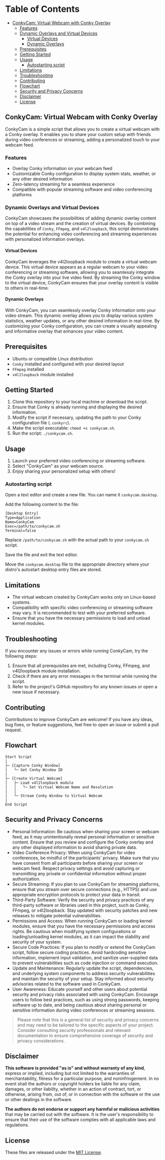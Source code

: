 # Table of Contents

- [ConkyCam: Virtual Webcam with Conky Overlay](#conkycam-virtual-webcam-with-conky-overlay)
  - [Features](#features)
  - [Dynamic Overlays and Virtual Devices](#dynamic-overlays-and-virtual-devices)
    - [Virtual Devices](#virtual-devices)
    - [Dynamic Overlays](#dynamic-overlays)
  - [Prerequisites](#prerequisites)
  - [Getting Started](#getting-started)
  - [Usage](#usage)
    - [Autostarting script](#autostarting-script)
  - [Limitations](#limitations)
  - [Troubleshooting](#troubleshooting)
  - [Contributing](#contributing)
  - [Flowchart](#flowchart)
  - [Security and Privacy Concerns](#security-and-privacy-concerns)
  - [Disclaimer](#disclaimer)
  - [License](#license)

## ConkyCam: Virtual Webcam with Conky Overlay

ConkyCam is a simple script that allows you to create a virtual webcam with a Conky overlay. It enables you to share your custom setup with friends during video conferences or streaming, adding a personalized touch to your webcam feed.

### Features

- Overlay Conky information on your webcam feed
- Customizable Conky configuration to display system stats, weather, or any other desired information
- Zero-latency streaming for a seamless experience
- Compatible with popular streaming software and video conferencing platforms

### Dynamic Overlays and Virtual Devices

ConkyCam showcases the possibilities of adding dynamic overlay content on top of a video stream and the creation of virtual devices. By combining the capabilities of `Conky`, `FFmpeg`, and `v4l2loopback`, this script demonstrates the potential for enhancing video conferencing and streaming experiences with personalized information overlays.

#### Virtual Devices

ConkyCam leverages the v4l2loopback module to create a virtual webcam device. This virtual device appears as a regular webcam to your video conferencing or streaming software, allowing you to seamlessly integrate the Conky overlay into your live video feed. By streaming the Conky window to the virtual device, ConkyCam ensures that your overlay content is visible to others in real-time.

#### Dynamic Overlays

With ConkyCam, you can seamlessly overlay Conky information onto your video stream. This dynamic overlay allows you to display various system statistics, weather updates, or any other desired information in real-time. By customizing your Conky configuration, you can create a visually appealing and informative overlay that enhances your video content.

## Prerequisites

- Ubuntu or compatible Linux distribution
- `Conky` installed and configured with your desired layout
- `FFmpeg` installed
- `v4l2loopback` module installed

## Getting Started

1. Clone this repository to your local machine or download the script.
2. Ensure that Conky is already running and displaying the desired information.
3. Modify the script if necessary, updating the path to your Conky configuration file (`.conkyrc`).
4. Make the script executable: `chmod +x conkycam.sh`.
5. Run the script: `./conkycam.sh`.

## Usage

1. Launch your preferred video conferencing or streaming software.
2. Select "ConkyCam" as your webcam source.
3. Enjoy sharing your personalized setup with others!

### Autostarting script

Open a text editor and create a new file. You can name it `conkycam.desktop`.

Add the following content to the file:
```
[Desktop Entry]
Type=Application
Name=ConkyCam
Exec=/path/to/conkycam.sh
Terminal=false
```

Replace `/path/to/conkycam.sh` with the actual path to your `conkycam.sh` script.

Save the file and exit the text editor.

Move the `conkycam.desktop` file to the appropriate directory where your distro's autostart desktop entry files are stored.

## Limitations

- The virtual webcam created by ConkyCam works only on Linux-based systems.
- Compatibility with specific video conferencing or streaming software may vary. It is recommended to test with your preferred software.
- Ensure that you have the necessary permissions to load and unload kernel modules.

## Troubleshooting

If you encounter any issues or errors while running ConkyCam, try the following steps:

1. Ensure that all prerequisites are met, including Conky, FFmpeg, and v4l2loopback module installation.
2. Check if there are any error messages in the terminal while running the script.
3. Refer to the project's GitHub repository for any known issues or open a new issue if necessary.

## Contributing

Contributions to improve ConkyCam are welcome! If you have any ideas, bug fixes, or feature suggestions, feel free to open an issue or submit a pull request.

## Flowchart
```
Start Script
|
├─ [Capture Conky Window]
|   └─ Get Conky Window ID
|
├─ [Create Virtual Webcam]
|   ├─ Load v4l2loopback module
|   │   └─ Set Virtual Webcam Name and Resolution
|   │
|   └─ Stream Conky Window to Virtual Webcam
|
End Script
```

## Security and Privacy Concerns

- Personal Information: Be cautious when sharing your screen or webcam feed, as it may unintentionally reveal personal information or sensitive content. Ensure that you review and configure the Conky overlay and any other displayed information to avoid sharing private data.
- Video Conference Privacy: When using ConkyCam for video conferences, be mindful of the participants' privacy. Make sure that you have consent from all participants before sharing your screen or webcam feed. Respect privacy settings and avoid capturing or transmitting any private or confidential information without proper authorization.
- Secure Streaming: If you plan to use ConkyCam for streaming platforms, ensure that you stream over secure connections (e.g., HTTPS) and use appropriate encryption protocols to protect your data in transit.
- Third-Party Software: Verify the security and privacy practices of any third-party software or libraries used in this project, such as Conky, FFmpeg, or v4l2loopback. Stay updated with security patches and new releases to mitigate potential vulnerabilities.
- Permissions and Access: When running ConkyCam or loading kernel modules, ensure that you have the necessary permissions and access rights. Be cautious when modifying system configurations or loading/unloading kernel modules, as it can impact the stability and security of your system.
- Secure Code Practices: If you plan to modify or extend the ConkyCam script, follow secure coding practices. Avoid hardcoding sensitive information, implement input validation, and sanitize user-supplied data to prevent vulnerabilities such as code injection or command execution.
- Update and Maintenance: Regularly update the script, dependencies, and underlying system components to address security vulnerabilities and maintain the security of your setup. Stay informed about security advisories related to the software used in ConkyCam.
- User Awareness: Educate yourself and other users about potential security and privacy risks associated with using ConkyCam. Encourage users to follow best practices, such as using strong passwords, keeping software up to date, and being cautious about sharing personal or sensitive information during video conferences or streaming sessions.

> Please note that this is a general list of security and privacy concerns and may need to be tailored to the specific aspects of your project. Consider consulting security professionals and relevant documentation to ensure comprehensive coverage of security and privacy considerations.

## Disclaimer

**This software is provided "as is" and without warranty of any kind**, express or implied, including but not limited to the warranties of merchantability, fitness for a particular purpose, and noninfringement. In no event shall the authors or copyright holders be liable for any claim, damages, or other liability, whether in an action of contract, tort, or otherwise, arising from, out of, or in connection with the software or the use or other dealings in the software.

**The authors do not endorse or support any harmful or malicious activities** that may be carried out with the software. It is the user's responsibility to ensure that their use of the software complies with all applicable laws and regulations.

## License

These files are released under the [MIT License](LICENSE).

